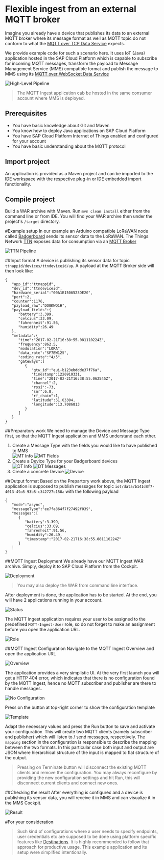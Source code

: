 # Flexible ingest from an external MQTT broker
Imagine you already have a device that publishes its data to an external MQTT broker where its message format as well as MQTT topic do not conform to what the [MQTT over TCP Data Service](https://help.hana.ondemand.com/iot/frameset.htm?a9764708d68b43e59c823218d1aa6346.html) expects.  

We provide example code for such a scenario here. It uses IoT (Java) application hosted in the SAP Cloud Platform which is capable to subscribe for incoming MQTT messages, transform the payload to Message Management Service (MMS) compatible format and publish the message to MMS using its [MQTT over WebSocket Data Service](https://help.hana.ondemand.com/iot/frameset.htm?56d02092904346c1a605713021d2f875.html)  

![High-Level Pipeline](../../../../images/mqttingest/mqttingest_tam.jpg "High-Level Pipeline")  

>The MQTT Ingest application cab be hosted in the same consumer account where MMS is deployed.

## Prerequisites
* You have basic knowledge about Git and Maven
* You know how to deploy Java applications on SAP Cloud Platform
* You have SAP Cloud Platform Internet of Things enabled and configured for your account
* You have basic understanding about the MQTT protocol

## Import project
An application is provided as a Maven project and can be imported to the IDE workspace with the respective plug-in or IDE embedded import functionality.

## Compile project
Build a WAR archive with Maven. Run `mvn clean install` either from the command line or from IDE. You will find your WAR archive then under the project's `/target` directory.

#Example setup
In our example an Arduino compatible LoRaWAN node called [Badgerboard](http://badgerboard.io) sends its sensor data to the LoRaWAN. The Things Network [TTN](https://www.thethingsnetwork.org) exposes data for consumption via an [MQTT Broker](https://www.thethingsnetwork.org/docs/applications/mqtt) 

![TTN Pipeline](../../../../images/mqttingest/mqttingest_tam_ttn.jpg "TTN Pipeline")  

##Input format
A device is publishing its sensor data for topic `ttnappid/devices/ttndeviceid/up`. A payload at the MQTT Broker side will then look like:
```
{ 
   "app_id":"ttnappid",
   "dev_id":"ttndeviceid",
   "hardware_serial":"00A1B1506523DE20",
   "port":2,
   "counter":1176,
   "payload_raw":"DO0KWQ1H",
   "payload_fields":{ 
      "battery":3.399,
      "celcius":33.09,
      "fahrenheit":91.56,
      "humidity":26.49
   },
   "metadata":{ 
      "time":"2017-02-21T16:38:55.081110224Z",
      "frequency":862.5,
      "modulation":"LORA",
      "data_rate":"SF7BW125",
      "coding_rate":"4/5",
      "gateways":[ 
         { 
            "gtw_id":"eui-b123ebddde37f76a",
            "timestamp":1220910331,
            "time":"2017-02-21T16:38:55.062545Z",
            "channel":2,
            "rssi":-73,
            "snr":6.8,
            "rf_chain":1,
            "latitude":51.03304,
            "longitude":13.7086813
         }
      ]
   }
}
```

##Preparatory work
We need to manage the Device and Message Type first, so that the MQTT Ingest application and MMS understand each other.  
1. Create a Message Type with the fields you would like to have published to MMS  
![MT Info](../../../../images/mqttingest/mms_message_type_info.jpg "MT Info") 
![MT Fields](../../../../images/mqttingest/mms_message_type_fields.jpg "MT Fields") 
2. Create a Device Type for your Badgerboard devices  
![DT Info](../../../../images/mqttingest/mms_device_type_info.jpg "DT Info") 
![DT Messages](../../../../images/mqttingest/mms_device_type_messages.jpg "DT Messages") 
3. Create a concrete Device 
![Device](../../../../images/mqttingest/mms_device.jpg "Device") 

##Output format
Based on the Prepartory work above, the MQTT Ingest application is supposed to publish messages for topic `iot/data/b141d8f7-4013-49a5-93b8-c342727c150a` with the following payload
```
{  
   "mode":"async",
   "messageType":"ee7fa864f7f27492f039",
   "messages":[  
      {  
         "battery":3.399,
         "celcius":33.09,
         "fahrenheit":91.56,
         "humidity":26.49,
         "timestamp":"2017-02-21T16:38:55.081110224Z"
      }
   ]
}
```

##MQTT Ingest Deployment
We already have our MQTT Ingest WAR archive. Simply, deploy it to SAP Cloud Platform from the Cockpit. 

![Deployment](../../../../images/mqttingest/mqttingest_deploy.jpg "Deployment") 

>You may also deploy the WAR from command line interface.  

After deployment is done, the application has to be started. At the end, you will have 2 applications running in your account.  

![Status](../../../../images/mqttingest/mqttingest_status.jpg "Status") 

The MQTT Ingest application requires your user to be assigned to the predefined `MQTT-Ingest-User` role, so do not forget to make an assignment before you open the application URL.

![Role](../../../../images/mqttingest/mqttingest_role.jpg "Role") 

##MQTT Ingest Configuration
Navigate to the MQTT Ingest Overview and open the application URL  

![Overview](../../../../images/mqttingest/mqttingest_overview.jpg "Overview") 

The application provides a very simplistic UI. At the very first launch you will get a HTTP 404 error, which indicates that there is no configuration found by the MQTT Ingest, hence no MQTT subscriber and publisher are there to handle messages.

![No Configuration](../../../../images/mqttingest/mqttingest_no_config.jpg "No Configuration") 

Press on the button at top-right corner to show the configuration template

![Template](../../../../images/mqttingest/mqttingest_template.jpg "Template") 

Adapt the necessary values and press the Run button to save and activate your configuration. This will create two MQTT clients (namely subscriber and publisher) which will listen to / send messages, respectively. The `mapping` section in the configuration is responsible to describe the mapping between the two formats. In this particular case both input and output are JSON where hierarchical structure of the input is mapped to flat structure of the output.

>Pressing on Terminate button will disconnect the existing MQTT clients and remove the configuration. You may always reconfigure by providing the new configuration settings and hit Run, this will disconnect current clients and connect new ones.

##Checking the result
After everything is configured and a device is publishing its sensor data, you will receive it in MMS and can visualize it in the MMS Cockpit.  

![Result](../../../../images/mqttingest/mqttingest_result.jpg "Result") 

#For your consideration
>Such kind of configurations where a user needs to specify endpoints, user credentials etc are supposed to be done using platform specific features like [Destinations](https://help.hana.ondemand.com/help/frameset.htm?e4f1d97cbb571014a247d10f9f9a685d.html). It is highly recommended to follow that approach for productive usage. This example application and its setup were simplified intentionally.